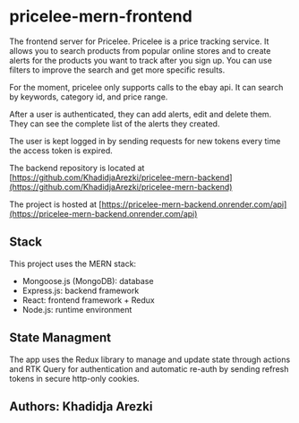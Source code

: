 # pricelee-mern-frontend

The frontend server for Pricelee.
Pricelee is a price tracking service. It allows you to search products from popular online stores and to create alerts for the products you want to track after you sign up. You can use filters to improve the search and get more specific results.

For the moment, pricelee only supports calls to the ebay api. It can search by keywords, category id, and price range.

After a user is authenticated, they can add alerts, edit and delete them. They can see the complete list of the alerts they created.

The user is kept logged in by sending requests for new tokens every time the access token is expired.

The backend repository is located at [https://github.com/KhadidjaArezki/pricelee-mern-backend](https://github.com/KhadidjaArezki/pricelee-mern-backend)

The project is hosted at [https://pricelee-mern-backend.onrender.com/api](https://pricelee-mern-backend.onrender.com/api)

## Stack

This project uses the MERN stack:

- Mongoose.js (MongoDB): database
- Express.js: backend framework
- React: frontend framework + Redux
- Node.js: runtime environment

## State Managment

The app uses the Redux library to manage and update state through actions and RTK Query for authentication and automatic re-auth by sending refresh tokens in secure http-only cookies.

## Authors: Khadidja Arezki
